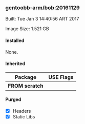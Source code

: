 ### gentoobb-arm/bob:20161129
Built: Tue Jan  3 14:40:56 ART 2017

Image Size: 1.521 GB
#### Installed
None.
#### Inherited
Package | USE Flags
--------|----------
**FROM scratch** |
#### Purged
- [x] Headers
- [x] Static Libs
